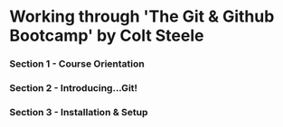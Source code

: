 # Working through 'The Git & Github Bootcamp' by Colt Steele

### Section 1 - Course Orientation

### Section 2 - Introducing...Git!

### Section 3 - Installation & Setup
